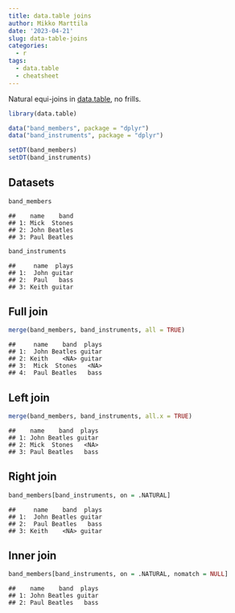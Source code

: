 ```yaml
---
title: data.table joins
author: Mikko Marttila
date: '2023-04-21'
slug: data-table-joins
categories:
  - r
tags:
  - data.table
  - cheatsheet
---
```


Natural equi-joins in [data.table](https://rdatatable.gitlab.io/data.table/), no frills.

<!--more-->


```r
library(data.table)

data("band_members", package = "dplyr")
data("band_instruments", package = "dplyr")

setDT(band_members)
setDT(band_instruments)
```

## Datasets


```r
band_members
```

```
##    name    band
## 1: Mick  Stones
## 2: John Beatles
## 3: Paul Beatles
```

```r
band_instruments
```

```
##     name  plays
## 1:  John guitar
## 2:  Paul   bass
## 3: Keith guitar
```

## Full join


```r
merge(band_members, band_instruments, all = TRUE)
```

```
##     name    band  plays
## 1:  John Beatles guitar
## 2: Keith    <NA> guitar
## 3:  Mick  Stones   <NA>
## 4:  Paul Beatles   bass
```

## Left join


```r
merge(band_members, band_instruments, all.x = TRUE)
```

```
##    name    band  plays
## 1: John Beatles guitar
## 2: Mick  Stones   <NA>
## 3: Paul Beatles   bass
```

## Right join


```r
band_members[band_instruments, on = .NATURAL]
```

```
##     name    band  plays
## 1:  John Beatles guitar
## 2:  Paul Beatles   bass
## 3: Keith    <NA> guitar
```

## Inner join


```r
band_members[band_instruments, on = .NATURAL, nomatch = NULL]
```

```
##    name    band  plays
## 1: John Beatles guitar
## 2: Paul Beatles   bass
```
